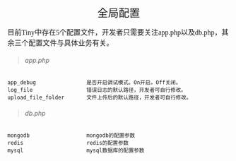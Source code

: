 <div align="center" style="height:50px">
    <font face="Microsoft YaHei UI" size=5>全局配置</font>
</div>

<div>
    <font face="Microsoft YaHei UI" size=3>目前Tiny中存在5个配置文件，开发者只需要关注app.php以及db.php，其余三个配置文件与具体业务有关。</font>
</div>

>###### app.php
    app_debug                是否开启调试模式。On开启，Off关闭。
    log_file                 错误日志的默认路径，开发者可自行修改。
    upload_file_folder       文件上传后的默认路径，开发者可自行修改。
 
>###### db.php
    mongodb                  mongodb的配置参数
    redis                    redis的配置参数
    mysql                    mysql数据库的配置参数